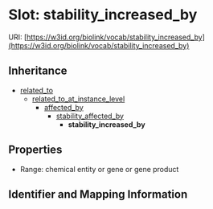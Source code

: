 # Slot: stability_increased_by

URI: [https://w3id.org/biolink/vocab/stability_increased_by](https://w3id.org/biolink/vocab/stability_increased_by)




## Inheritance

* [related_to](related_to.md)
    * [related_to_at_instance_level](related_to_at_instance_level.md)
        * [affected_by](affected_by.md)
            * [stability_affected_by](stability_affected_by.md)
                * **stability_increased_by**



## Properties

 * Range: chemical entity or gene or gene product



## Identifier and Mapping Information





